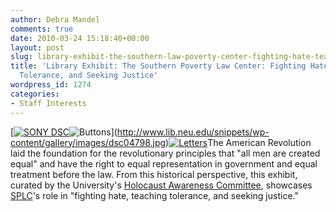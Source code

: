 ```yaml
---
author: Debra Mandel
comments: true
date: 2010-03-24 15:18:40+00:00
layout: post
slug: library-exhibit-the-southern-law-poverty-center-fighting-hate-teaching-tolerance-and-seeking-justice
title: 'Library Exhibit: The Southern Poverty Law Center: Fighting Hate, Teaching
  Tolerance, and Seeking Justice'
wordpress_id: 1274
categories:
- Staff Interests
---
```


[[![SONY DSC](http://www.lib.neu.edu/snippets/wp-content/gallery/images/thumbs/thumbs_dsc04793.jpg)](http://www.lib.neu.edu/snippets/wp-content/gallery/images/dsc04793.jpg)![Buttons](http://www.lib.neu.edu/snippets/wp-content/gallery/images/thumbs/thumbs_dsc04798.jpg)](http://www.lib.neu.edu/snippets/wp-content/gallery/images/dsc04798.jpg)[![Letters](http://www.lib.neu.edu/snippets/wp-content/gallery/images/thumbs/thumbs_dsc04800.jpg)](http://www.lib.neu.edu/snippets/wp-content/gallery/images/dsc04800.jpg)The American Revolution laid the foundation for the revolutionary principles that "all men are created equal" and have the right to equal representation in government and equal treatment before the law. From this historical perspective, this exhibit, curated by the University's [Holocaust Awareness Committee](http://www.lib.neu.edu/archives/collect/findaids/a67find.htm), showcases [SPLC](http://www.splcenter.org/)'s role in "fighting hate, teaching tolerance, and seeking justice."
